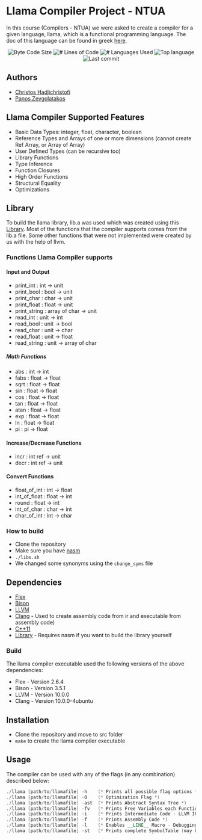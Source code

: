 # Llama Compiler Project - NTUA 
In this course (Compilers - NTUA) we were asked to create a compiler for a given language, llama, which is a functional programming language. The doc of this language can be found in greek [here](https://github.com/ChristosHadjichristofi/compilers-NTUA/blob/main/doc_llama2021.pdf).

<p align="center">
	<img alt="Byte Code Size" src="https://img.shields.io/github/languages/code-size/ChristosHadjichristofi/compilers-NTUA?color=red" />
	<img alt="# Lines of Code" src="https://img.shields.io/tokei/lines/github/ChristosHadjichristofi/compilers-NTUA?color=red" />
	<img alt="# Languages Used" src="https://img.shields.io/github/languages/count/ChristosHadjichristofi/compilers-NTUA?color=yellow" />
	<img alt="Top language" src="https://img.shields.io/github/languages/top/ChristosHadjichristofi/compilers-NTUA?color=yellow" />
	<img alt="Last commit" src="https://img.shields.io/github/last-commit/ChristosHadjichristofi/compilers-NTUA?color=important" />
</p>

## Authors
* [Christos Hadjichristofi](https://github.com/ChristosHadjichristofi)
* [Panos Zevgolatakos](https://github.com/panoszvg)

## Llama Compiler Supported Features
* Basic Data Types: integer, float, character, boolean
* Reference Types and Arrays of one or more dimensions (cannot create Ref Array, or Array of Array)
* User Defined Types (can be recursive too)
* Library Functions
* Type Inference
* Function Closures
* High Order Functions
* Structural Equality
* Optimizations

## Library
To build the llama library, lib.a was used which was created using this [Library](https://github.com/abenetopoulos/edsger_lib). Most of the functions that the compiler supports comes from the lib.a file. Some other functions that were not implemented were created by us with the help of llvm.

### Functions Llama Compiler supports

#### **Input and Output**

* print_int    : int           -> unit
* print_bool   : bool          -> unit
* print_char   : char          -> unit
* print_float  : float         -> unit
* print_string : array of char -> unit
* read_int     : unit          -> int
* read_bool    : unit          -> bool
* read_char    : unit          -> char
* read_float   : unit          -> float
* read_string  : unit          -> array of char

##### **Math Functions**

* abs          : int           -> int
* fabs         : float         -> float
* sqrt         : float         -> float
* sin          : float         -> float
* cos          : float         -> float
* tan          : float         -> float
* atan         : float         -> float
* exp          : float         -> float
* ln           : float         -> float
* pi           : pi            -> float

#### **Increase/Decrease Functions**

* incr         : int ref       -> unit
* decr         : int ref       -> unit

#### **Convert Functions**

* float_of_int : int           -> float
* int_of_float : float         -> int
* round        : float         -> int
* int_of_char  : char          -> int
* char_of_int  : int           -> char

### How to build
* Clone the repository
* Make sure you have [nasm](https://www.nasm.us/)
* ```./libs.sh```
* We changed some synonyms using the ```change_syms``` file

## Dependencies
* [Flex](https://en.wikipedia.org/wiki/Flex_(lexical_analyser_generator))
* [Bison](https://www.gnu.org/software/bison/)
* [LLVM](https://llvm.org/)
* [Clang](https://clang.llvm.org/) - Used to create assembly code from ir and executable from assembly code)
* [C++11](https://www.cplusplus.com/)
* [Library](https://github.com/abenetopoulos/edsger_lib) - Requires nasm if you want to build the library yourself

### Build
The llama compiler executable used the following versions of the above dependencies:
* Flex  - Version 2.6.4
* Bison - Version 3.5.1
* LLVM  - Version 10.0.0
* Clang - Version 10.0.0-4ubuntu

## Installation
* Clone the repository and move to src folder
* ```make``` to create the llama compiler executable

## Usage
The compiler can be used with any of the flags (in any combination) described below:
```c++
./llama [path/to/llamafile] -h    (* Prints all possible flag options *)
./llama [path/to/llamafile] -O    (* Optimization Flag *)
./llama [path/to/llamafile] -ast  (* Prints Abstract Syntax Tree *)
./llama [path/to/llamafile] -fv   (* Prints Free Variables each Function has *)
./llama [path/to/llamafile] -i    (* Prints Intermediate Code - LLVM IR *)
./llama [path/to/llamafile] -f    (* Prints Assembly Code *)
./llama [path/to/llamafile] -l    (* Enables __LINE__ Macro - Debugging Purposes *)
./llama [path/to/llamafile] -st   (* Prints complete SymbolTable (may have duplicates, because of scopes). *)
```
